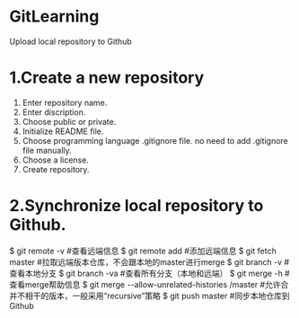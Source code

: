 # GitLearning
Upload local repository to Github

# 1.Create a new repository
1) Enter repository name.
2) Enter discription.
3) Choose public or private. 
4) Initialize README file.
5) Choose programming language .gitignore file.
      no need to add .gitignore file manually.
6) Choose a license.
7) Create repository.

# 2.Synchronize local repository to Github.
$ git remote -v  #查看远端信息
$ git remote add <name> <url> #添加远端信息
$ git fetch <name> master #拉取远端版本仓库，不会跟本地的master进行merge
$ git branch -v #查看本地分支
$ git branch -va #查看所有分支（本地和远端）
$ git merge -h #查看merge帮助信息
$ git merge --allow-unrelated-histories <name>/master #允许合并不相干的版本，一般采用“recursive”策略
$ git push <name> master #同步本地仓库到Github
  
